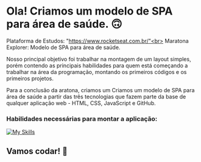 # Ola! Criamos um modelo de SPA para área de saúde. 🙃

Plataforma de Estudos: "https://www.rocketseat.com.br/"<br>
Maratona Explorer: Modelo de SPA para área de saúde.

Nosso principal objetivo foi trabalhar na montagem de um layout simples, porém contendo as principais habilidades para quem está começando a trabalhar na área da programação, montando os primeiros códigos e os primeiros projetos.

Para a conclusão da aratona, criamos um Criamos um modelo de SPA para área de saúde a partir das três tecnologias que fazem parte da base de qualquer aplicação web - HTML, CSS, JavaScript e GitHub.

### Habilidades necessárias para montar a aplicação:
[![My Skills](https://skillicons.dev/icons?i=html,css,js,git)](https://skillicons.dev)

## Vamos codar! 🚀
